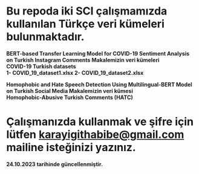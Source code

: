# Bu repoda iki SCI çalışmamızda kullanılan Türkçe veri kümeleri bulunmaktadır.

<b> BERT-based Transfer Learning Model for COVID-19 Sentiment Analysis on Turkish Instagram Comments
Makalemizin veri kümeleri <br>
COVID-19 Turkish datasets  
1- COVID_19_dataset1.xlsx
2- COVID_19_dataset2.xlsx

<b> Homophobic and Hate Speech Detection Using Multilingual-BERT Model on Turkish Social Media
Makalemizin veri kümesi <br>
Homophobic-Abusive Turkish Comments (HATC)


# Çalışmanızda kullanmak ve şifre için lütfen karayigithabibe@gmail.com mailine isteğinizi yazınız. 
<b> 24.10.2023 tarihinde güncellenmiştir. 

